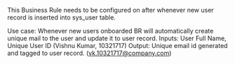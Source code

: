 This Business Rule needs to be configured on after whenever new user record is inserted into sys_user table.

Use case: Whenever new users onboarded BR will automatically create unique mail to the user and update it to user record.
Inputs: User Full Name, Unique User ID (Vishnu Kumar, 10321717) Output: Unique email id generated and tagged to user record. (vk.10321717@company.com)
